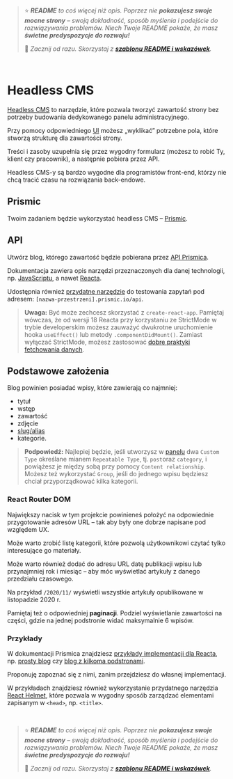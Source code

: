 > ⭐ ***README** to coś więcej niż opis. Poprzez nie **pokazujesz swoje mocne strony** – swoją dokładność, sposób myślenia i podejście do rozwiązywania problemów. Niech Twoje README pokaże, że masz **świetne predyspozycje do rozwoju!***
> 
> 🎁 *Zacznij od razu. Skorzystaj z **[szablonu README i wskazówek](https://github.com/devmentor-pl/readme-template)**.* 

&nbsp;


# Headless CMS

[Headless CMS](https://www.unity.pl/blog/co-warto-wiedziec-o-headless-cms/) to narzędzie, które pozwala tworzyć zawartość strony bez potrzeby budowania dedykowanego panelu administracyjnego. 

Przy pomocy odpowiedniego [UI](https://en.wikipedia.org/wiki/User_interface_design) możesz „wyklikać” potrzebne pola, które stworzą strukturę dla zawartości strony.

Treści i zasoby uzupełnia się przez wygodny formularz (możesz to robić Ty, klient czy pracownik), a następnie pobiera przez API. 

Headless CMS-y są bardzo wygodne dla programistów front-end, którzy nie chcą tracić czasu na rozwiązania back-endowe.

## Prismic

Twoim zadaniem będzie wykorzystać headless CMS – [Prismic](https://prismic.io/).

## API

Utwórz blog, którego zawartość będzie pobierana przez [API Prismica](https://prismic.io/docs/technologies/introduction-to-the-content-query-api).

Dokumentacja zawiera opis narzędzi przeznaczonych dla danej technologii, np. [JavaScriptu](https://prismic.io/docs/technologies/integrating-with-an-existing-project-javascript), a nawet [Reacta](https://prismic.io/docs/technologies/start-a-prismic-project-from-scratch-with-reactjs).

Udostępnia również [przydatne narzędzie](https://prismic.io/docs/technologies/the-rest-api-browser) do testowania zapytań pod adresem: `[nazwa-przestrzeni].prismic.io/api`.

> **Uwaga:** Być może zechcesz skorzystać z `create-react-app`. Pamiętaj wówczas, że od wersji 18 Reacta przy korzystaniu ze StrictMode w trybie developerskim możesz zauważyć dwukrotne uruchomienie hooka `useEffect()` lub metody `.componentDidMount()`. Zamiast wyłączać StrictMode, możesz zastosować [dobre praktyki fetchowania danych](https://beta.reactjs.org/learn/synchronizing-with-effects#fetching-data).

## Podstawowe założenia

Blog powinien posiadać wpisy, które zawierają co najmniej:
- tytuł
- wstęp
- zawartość
- zdjęcie
- [slug/alias](https://webwavecms.com/blog/slug)
- kategorie.

> **Podpowiedź:** Najlepiej będzie, jeśli utworzysz w [panelu](https://prismic.io/dashboard) dwa `Custom Type` określane mianem `Repeatable Type`, tj. `post`oraz `category`, i powiążesz je między sobą przy pomocy `Content relationship`. Możesz też wykorzystać `Group`, jeśli do jednego wpisu będziesz chciał przyporządkować kilka kategorii. 

### React Router DOM

Największy nacisk w tym projekcie powinieneś położyć na odpowiednie przygotowanie adresów URL – tak aby były one dobrze napisane pod względem UX.

Może warto zrobić listę kategorii, które pozwolą użytkownikowi czytać tylko interesujące go materiały.

Może warto również dodać do adresu URL datę publikacji wpisu lub przynajmniej rok i miesiąc – aby móc wyświetlać artykuły z danego przedziału czasowego.

Na przykład `/2020/11/` wyświetli wszystkie artykuły opublikowane w listopadzie 2020 r.

Pamiętaj też o odpowiedniej **paginacji**. Podziel wyświetlanie zawartości na części, gdzie na jednej podstronie widać maksymalnie 6 wpisów.

### Przykłady

W dokumentacji Prismica znajdziesz [przykłady implementacji dla Reacta](https://prismic.io/docs/technologies/example-projects-reactjs), np. [prosty blog](https://react-blog-demo.netlify.app/) czy [blog z kilkoma podstronami](https://react-website-demo.netlify.app/).

Proponuję zapoznać się z nimi, zanim przejdziesz do własnej implementacji. 

W przykładach znajdziesz również wykorzystanie przydatnego narzędzia [React Helmet](https://www.npmjs.com/package/react-helmet), które pozwala w wygodny sposób zarządzać elementami zapisanym w `<head>`, np. `<title>`.


&nbsp;

> ⭐ ***README** to coś więcej niż opis. Poprzez nie **pokazujesz swoje mocne strony** – swoją dokładność, sposób myślenia i podejście do rozwiązywania problemów. Niech Twoje README pokaże, że masz **świetne predyspozycje do rozwoju!***
> 
> 🎁 *Zacznij od razu. Skorzystaj z **[szablonu README i wskazówek](https://github.com/devmentor-pl/readme-template)**.* 

